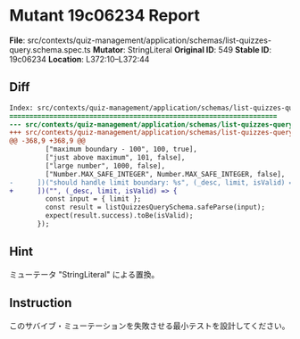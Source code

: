 # Mutant 19c06234 Report

**File**: src/contexts/quiz-management/application/schemas/list-quizzes-query.schema.spec.ts
**Mutator**: StringLiteral
**Original ID**: 549
**Stable ID**: 19c06234
**Location**: L372:10–L372:44

## Diff

```diff
Index: src/contexts/quiz-management/application/schemas/list-quizzes-query.schema.spec.ts
===================================================================
--- src/contexts/quiz-management/application/schemas/list-quizzes-query.schema.spec.ts	original
+++ src/contexts/quiz-management/application/schemas/list-quizzes-query.schema.spec.ts	mutated #549
@@ -368,9 +368,9 @@
         ["maximum boundary - 100", 100, true],
         ["just above maximum", 101, false],
         ["large number", 1000, false],
         ["Number.MAX_SAFE_INTEGER", Number.MAX_SAFE_INTEGER, false],
-      ])("should handle limit boundary: %s", (_desc, limit, isValid) => {
+      ])("", (_desc, limit, isValid) => {
         const input = { limit };
         const result = listQuizzesQuerySchema.safeParse(input);
         expect(result.success).toBe(isValid);
       });
```

## Hint

ミューテータ "StringLiteral" による置換。

## Instruction

このサバイブ・ミューテーションを失敗させる最小テストを設計してください。

